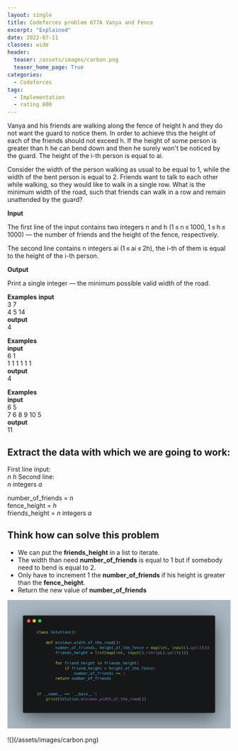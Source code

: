 ```yaml
---
layout: single
title: Codeforces problem 677A Vanya and Fence
excerpt: "Explained"
date: 2022-07-11
classes: wide
header:
  teaser: /assets/images/carbon.png
  teaser_home_page: True
categories:
  - Codeforces
tags:
  - Implementation
  - rating 800
---
```


Vanya and his friends are walking along the fence of height h and they do not want the guard to notice them. In order to achieve this the height of each of the friends should not exceed h. If the height of some person is greater than h he can bend down and then he surely won't be noticed by the guard. The height of the i-th person is equal to ai.

Consider the width of the person walking as usual to be equal to 1, while the width of the bent person is equal to 2. Friends want to talk to each other while walking, so they would like to walk in a single row. What is the minimum width of the road, such that friends can walk in a row and remain unattended by the guard?

**Input**

The first line of the input contains two integers n and h (1 ≤ n ≤ 1000, 1 ≤ h ≤ 1000) — the number of friends and the height of the fence, respectively.

The second line contains n integers ai (1 ≤ ai ≤ 2h), the i-th of them is equal to the height of the i-th person.

**Output**

Print a single integer — the minimum possible valid width of the road.


**Examples**
**input**<br>
3 7<br>
4 5 14<br>
**output**<br>
4

**Examples**<br>
**input**<br>
6 1<br>
1 1 1 1 1 1<br>
**output**<br>
4

**Examples**<br>
**input**<br>
6 5<br>
7 6 8 9 10 5<br>
**output**<br>
11

## Extract the data with which we are going to work:

First line input:<br>
*n* *h*
Second line:<br>
*n* integers *a*

number_of_friends = *n*<br>
fence_height = *h*<br>
friends_height = *n* integers *a*

## Think how can solve this problem

- We can put the **friends_height** in a list to iterate.
- The width than need **number_of_friends** is equal to 1 but if somebody need to bend is equal to 2.
- Only have to increment 1 the **number_of_friends** if his height is greater than the **fence_height**.
- Return the new value of **number_of_friends**
<p>
<img src="/assets/images/carbon.png">
</p>
![](/assets/images/carbon.png)

